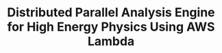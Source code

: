 ---
layout: default
title: Distributed Parallel Analysis Engine for High Energy Physics Using AWS Lambda
authors: Jacek Kuśnierz, Maciej Malawski, Vincenzo Eduardo Padulano, Enric Tejedor Saavedra and Pedro Alonso-Jorda
publication: HiPS '21, Proceedings of the 1st Workshop on High Performance Serverless Computing
type: RDF
doi: 10.1145/3452413.3464788
---
